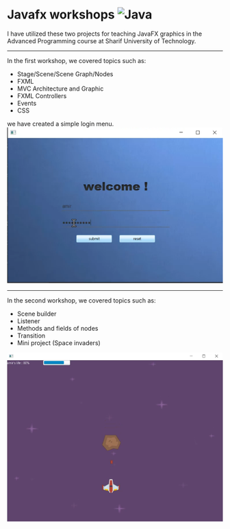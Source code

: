 # Javafx workshops ![Java](https://img.shields.io/badge/java-%23ED8B00.svg?style=for-the-badge&logo=openjdk&logoColor=white)

I have utilized these two projects for teaching JavaFX graphics in the Advanced Programming course at Sharif University of Technology.

---

In the first workshop, we covered topics such as:
- Stage/Scene/Scene Graph/Nodes
- FXML
- MVC Architecture and Graphic
- FXML Controllers
- Events
- CSS

we have created a simple login menu.
![login menu](https://github.com/AmirhosseinKoochakian2003/graphic_workshops_ap2023/blob/master/pic/Screenshot%202023-08-02%20180902.png?raw=true)

---

In the second workshop, we covered topics such as:

- Scene builder
- Listener
- Methods and fields of nodes
- Transition
- Mini project (Space invaders)

![game](https://github.com/AmirhosseinKoochakian2003/graphic_workshops_ap2023/blob/master/pic/Screenshot%202023-08-02%20180747.png?raw=true)